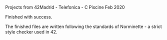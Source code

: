 Projects from 42Madrid - Telefonica - C Piscine
Feb 2020

Finished with success.

The finished files are written following the standards of Norminette - a strict style checker used in 42.

